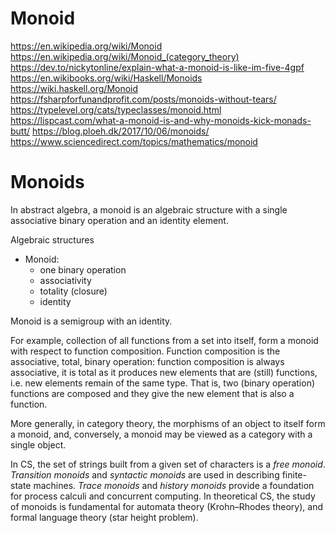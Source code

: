 # Monoid

https://en.wikipedia.org/wiki/Monoid
https://en.wikipedia.org/wiki/Monoid_(category_theory)
https://dev.to/nickytonline/explain-what-a-monoid-is-like-im-five-4gpf
https://en.wikibooks.org/wiki/Haskell/Monoids
https://wiki.haskell.org/Monoid
https://fsharpforfunandprofit.com/posts/monoids-without-tears/
https://typelevel.org/cats/typeclasses/monoid.html
https://lispcast.com/what-a-monoid-is-and-why-monoids-kick-monads-butt/
https://blog.ploeh.dk/2017/10/06/monoids/
https://www.sciencedirect.com/topics/mathematics/monoid


# Monoids

In abstract algebra, a monoid is an algebraic structure with a single associative binary operation and an identity element.

Algebraic structures
  - Monoid:
    - one binary operation
    - associativity
    - totality (closure)
    - identity


Monoid is a semigroup with an identity.

For example, collection of all functions from a set into itself, form a monoid with respect to function composition. Function composition is the associative, total, binary operation: function composition is always associative, it is total as it produces new elements that are (still) functions, i.e. new elements remain of the same type. That is, two (binary operation) functions are composed and they give the new element that is also a function.

More generally, in category theory, the morphisms of an object to itself form a monoid, and, conversely, a monoid may be viewed as a category with a single object.

In CS, the set of strings built from a given set of characters is a *free monoid*. *Transition monoids* and *syntactic monoids* are used in describing finite-state machines. *Trace monoids* and *history monoids* provide a foundation for process calculi and concurrent computing. In theoretical CS, the study of monoids is fundamental for automata theory (Krohn–Rhodes theory), and formal language theory (star height problem).
